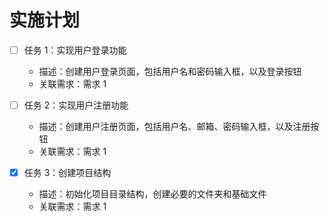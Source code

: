 # 实施计划

- [ ] 任务 1：实现用户登录功能
  - 描述：创建用户登录页面，包括用户名和密码输入框，以及登录按钮
  - 关联需求：需求 1

- [ ] 任务 2：实现用户注册功能
  - 描述：创建用户注册页面，包括用户名、邮箱、密码输入框，以及注册按钮
  - 关联需求：需求 1

- [x] 任务 3：创建项目结构
  - 描述：初始化项目目录结构，创建必要的文件夹和基础文件
  - 关联需求：需求 1